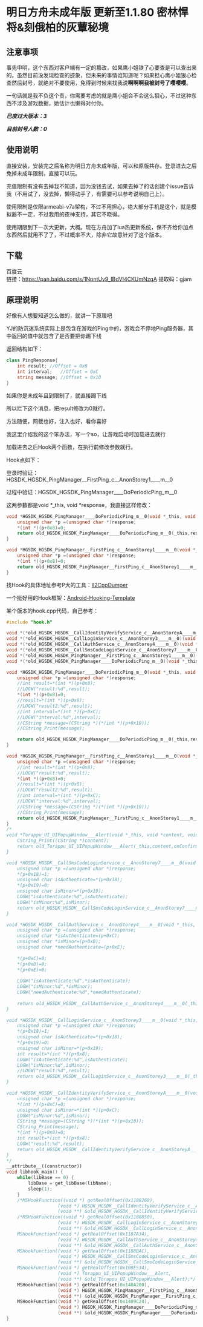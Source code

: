 # 明日方舟未成年版 更新至1.1.80 密林悍将&刻俄柏的灰蕈秘境
## 注意事项
事先申明，这个东西对客户端有一定的篡改，如果鹰小姐铁了心要查是可以查出来的。虽然目前没发现检查的迹象，但未来的事情谁知道呢？如果担心鹰小姐狠心检查然后封号，就绝对不要使用，免得到时候来找我说**啊啊啊我被封号了嘤嘤嘤**。  
  
一句话就是我不负这个责，你需要考虑的就是鹰小姐会不会这么狠心，不过这种东西不涉及游戏数据，她估计也懒得对付你。

***已度过大版本：3***

***目前封号人数：0***

## 使用说明
直接安装，安装完之后名称为明日方舟未成年版，可以和原版共存。登录进去之后免掉未成年限制，直接可以玩。
    
充值限制有没有去掉我不知道，因为没钱去试，如果去掉了的话创建个issue告诉我（不用试了，没去掉，懒得动手了，有需要可以参考说明自己上）。
    
使用限制是仅限armeabi-v7a架构，不过不用担心，绝大部分手机是这个，就是模拟器不一定，不过我用的夜神支持，其它不晓得。  
  
使用期限到下一次大更新，大概。现在方舟加了lua热更新系统，保不齐给你加点东西然后就用不了了，不过概率不大，除非它故意针对了这个版本。

## 下载
百度云  
链接：https://pan.baidu.com/s/1NpntUv9_IBdVI4CKUmNzqA 提取码：gjam  

## 原理说明
好像有人想要知道怎么做的，就讲一下原理吧

YJ的防沉迷系统实际上是包含在游戏的Ping中的，游戏会不停地Ping服务器，其中返回的值中就包含了是否要把你踢下线

返回结构如下：

```csharp
class PingResponse{
	int result;	//Offset = 0x8
	int interval;	//Offset = 0xC
	string message;	//Offset = 0x10
}
```

如果你是未成年且到限制了，就直接踢下线

所以拦下这个消息，把result修改为0就行。

方法随便，网截也好，注入也好，看你喜好

我这里介绍我的这个笨办法，写一个so，让游戏启动时加载进去就行

加载进去之后Hook两个函数，在执行前修改参数就行。

Hook点如下：

登录时验证：HGSDK_HGSDK_PingManager__FirstPing_c__AnonStorey1____m__0

过程中验证：HGSDK_HGSDK_PingManager____DoPeriodicPing_m__0

这两参数都是void *_this, void *response，我直接这样修改：

```cpp
void *HGSDK_HGSDK_PingManager____DoPeriodicPing_m__0(void *_this, void *response){
	unsigned char *p =(unsigned char *)response;
	*(int *)(p+0x8)=0;
	return old_HGSDK_HGSDK_PingManager____DoPeriodicPing_m__0(_this,response);
}

void *HGSDK_HGSDK_PingManager__FirstPing_c__AnonStorey1____m__0(void *_this, void *response){
	unsigned char *p =(unsigned char *)response;
	*(int *)(p+0x8)=0;
	return old_HGSDK_HGSDK_PingManager__FirstPing_c__AnonStorey1____m__0(_this,response);
}
```

找Hook的具体地址参考P大的工具：[Il2CppDumper](https://github.com/Perfare/Il2CppDumper "Il2CppDumper")

一个挺好用的Hook框架：[Android-Hooking-Template](https://github.com/joeyjurjens/Android-Hooking-Template "Android-Hooking-Template")

某个版本的hook.cpp代码，自己参考：
```cpp
#include "hook.h"

void *(*old_HGSDK_HGSDK__CallIdentityVerifyService_c__AnonStoreyA____m__0)(void *_this, void *response);
void *(*old_HGSDK_HGSDK__CallLoginService_c__AnonStorey3____m__0)(void *_this, void *response);
void *(*old_HGSDK_HGSDK__CallAuthService_c__AnonStorey4____m__0)(void *_this, void *response);
void *(*old_HGSDK_HGSDK__CallSmsCodeLoginService_c__AnonStorey7____m__0)(void *_this, void *response);
void *(*old_HGSDK_HGSDK_PingManager__FirstPing_c__AnonStorey1____m__0)(void *_this, void *response);
void *(*old_HGSDK_HGSDK_PingManager____DoPeriodicPing_m__0)(void *_this, void *response);

void *HGSDK_HGSDK_PingManager____DoPeriodicPing_m__0(void *_this, void *response){
	unsigned char *p =(unsigned char *)response;
	//int result=*(int *)(p+0x8);
	//LOGW("result:%d",result);
	*(int *)(p+0x8)=0;
	//result=*(int *)(p+0x8);
	//LOGW("result2:%d",result);
	//int interval=*(int *)(p+0xC);
	//LOGW("interval:%d",interval);
	//CString *message=(CString *)(*(int *)(p+0x10));
	//CString_Print(message);

	return old_HGSDK_HGSDK_PingManager____DoPeriodicPing_m__0(_this,response);
}

void *HGSDK_HGSDK_PingManager__FirstPing_c__AnonStorey1____m__0(void *_this, void *response){
	unsigned char *p =(unsigned char *)response;
	//int result=*(int *)(p+0x8);
	//LOGW("result:%d",result);
	*(int *)(p+0x8)=0;
	//result=*(int *)(p+0x8);
	//LOGW("result2:%d",result);
	//int interval=*(int *)(p+0xC);
	//LOGW("interval:%d",interval);
	//CString *message=(CString *)(*(int *)(p+0x10));
	//CString_Print(message);
	return old_HGSDK_HGSDK_PingManager__FirstPing_c__AnonStorey1____m__0(_this,response);
}
/*
void *Torappu_UI_UIPopupWindow___Alert(void *_this, void *content, void *onConfirm){
	CString_Print((CString *)content);
	return old_Torappu_UI_UIPopupWindow___Alert(_this,content,onConfirm);
}

void *HGSDK_HGSDK__CallSmsCodeLoginService_c__AnonStorey7____m__0(void *_this, void *response){
	unsigned char *p =(unsigned char *)response;
	*(p+0x18)=1;
	unsigned char isAuthenticate=*(p+0x18);
	*(p+0x19)=0;
	unsigned char isMinor=*(p+0x19);
	LOGW("isAuthenticate:%d",isAuthenticate);
	LOGW("isMinor:%d",isMinor);
	return old_HGSDK_HGSDK__CallSmsCodeLoginService_c__AnonStorey7____m__0(_this,response);
}

void *HGSDK_HGSDK__CallAuthService_c__AnonStorey4____m__0(void *_this, void *response){
	unsigned char *p =(unsigned char *)response;
	unsigned char *isAuthenticate=(p+0xC);
	unsigned char *isMinor=(p+0xD);
	unsigned char *needAuthenticate=(p+0xE);
	
	*(p+0xC)=0;
	*(p+0xD)=0;
	*(p+0xE)=0;
	
	LOGW("isAuthenticate:%d",*isAuthenticate);
	LOGW("isMinor:%d",*isMinor);
	LOGW("needAuthenticate:%d",*needAuthenticate);
	
	return old_HGSDK_HGSDK__CallAuthService_c__AnonStorey4____m__0(_this,response);
}

void *HGSDK_HGSDK__CallLoginService_c__AnonStorey3____m__0(void *_this, void *response){
	unsigned char *p =(unsigned char *)response;
	*(p+0x18)=1;
	unsigned char isAuthenticate=*(p+0x18);
	*(p+0x19)=0;
	unsigned char isMinor=*(p+0x19);
	int result=*(int *)(p+0x8);
	LOGW("isAuthenticate:%d",isAuthenticate);
	LOGW("isMinor:%d",isMinor);
	//LOGW("result:%d",result);
	return old_HGSDK_HGSDK__CallLoginService_c__AnonStorey3____m__0(_this,response);
}

void *HGSDK_HGSDK__CallIdentityVerifyService_c__AnonStoreyA____m__0(void *_this, void *response){
	unsigned char *p =(unsigned char *)response;
	*(int *)(p+0xC)=0;
	unsigned char isMinor=*(int *)(p+0xC);
	LOGW("isMinor:%d",isMinor);
	CString *message=(CString *)(*(int *)(p+0x10));
	CString_Print(message);
	*(int *)(p+0x8)=0;
	int result=*(int *)(p+0x8);
	LOGW("result:%d",result);
	return old_HGSDK_HGSDK__CallIdentityVerifyService_c__AnonStoreyA____m__0(_this,response);
}
*/
__attribute__((constructor))
void libhook_main() {
    while(libBase == 0) { 
        libBase = get_libBase(libName); 
        sleep(1); 
    }   
    /*MSHookFunction((void *) getRealOffset(0x1188268),
                   (void *) HGSDK_HGSDK__CallIdentityVerifyService_c__AnonStoreyA____m__0,
                   (void **) &old_HGSDK_HGSDK__CallIdentityVerifyService_c__AnonStoreyA____m__0);*/
	/*MSHookFunction((void *) getRealOffset(0x1188850),
                   (void *) HGSDK_HGSDK__CallLoginService_c__AnonStorey3____m__0,
                   (void **) &old_HGSDK_HGSDK__CallLoginService_c__AnonStorey3____m__0);	
	MSHookFunction((void *) getRealOffset(0x1187A34),
                   (void *) HGSDK_HGSDK__CallAuthService_c__AnonStorey4____m__0,
                   (void **) &old_HGSDK_HGSDK__CallAuthService_c__AnonStorey4____m__0);		
	MSHookFunction((void *) getRealOffset(0x1188DAC),
                   (void *) HGSDK_HGSDK__CallSmsCodeLoginService_c__AnonStorey7____m__0,
                   (void **) &old_HGSDK_HGSDK__CallSmsCodeLoginService_c__AnonStorey7____m__0);
	MSHookFunction((void *) getRealOffset(0x108E534),
                   (void *) Torappu_UI_UIPopupWindow___Alert,
                   (void **) &old_Torappu_UI_UIPopupWindow___Alert);*/
	MSHookFunction((void *) getRealOffset(0x140A200),
                   (void *) HGSDK_HGSDK_PingManager__FirstPing_c__AnonStorey1____m__0,
                   (void **) &old_HGSDK_HGSDK_PingManager__FirstPing_c__AnonStorey1____m__0);
	MSHookFunction((void *) getRealOffset(0x1409C24),
                   (void *) HGSDK_HGSDK_PingManager____DoPeriodicPing_m__0,
                   (void **) &old_HGSDK_HGSDK_PingManager____DoPeriodicPing_m__0);
}
```
